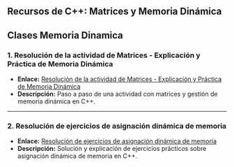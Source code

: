 ## Recursos de C++: Matrices y Memoria Dinámica

Clases Memoria Dinamica
---

### 1. Resolución de la actividad de Matrices - Explicación y Práctica de Memoria Dinámica
- **Enlace:** [Resolución de la actividad de Matrices - Explicación y Práctica de Memoria Dinámica](https://www.youtube.com/watch?v=bR36DSnouEo)
- **Descripción:** Paso a paso de una actividad con matrices y gestión de memoria dinámica en C++.

---

### 2. Resolución de ejercicios de asignación dinámica de memoria
- **Enlace:** [Resolución de ejercicios de asignación dinámica de memoria](https://www.youtube.com/watch?v=0LkGNdViMjA)
- **Descripción:** Solución y explicación de ejercicios prácticos sobre asignación dinámica de memoria en C++.
